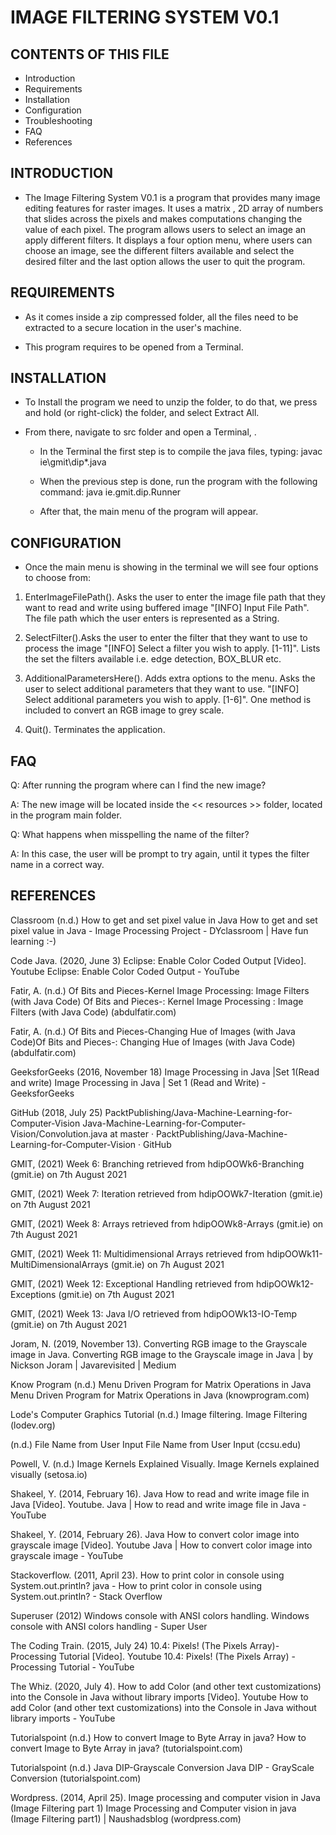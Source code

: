 # IMAGE FILTERING SYSTEM V0.1

## CONTENTS OF THIS FILE
   
* Introduction
* Requirements
* Installation
* Configuration
* Troubleshooting
* FAQ
* References

## INTRODUCTION

* The Image Filtering System V0.1 is a program that provides many image editing features for raster images.
  It uses a matrix , 2D array of numbers that slides across the pixels and makes computations changing the value of each pixel.
  The program allows users to select an image an apply different filters. It displays a four option menu, where users can choose an image, 
  see the different filters available and select the desired filter and the last option allows the user to quit the program.
  
## REQUIREMENTS

* As it comes inside a zip compressed folder, all the files need to be extracted to a secure location in the user's machine.

* This program requires to be opened from a Terminal.

## INSTALLATION
 
* To Install the program we need to unzip the folder, to do that, we press and hold (or right-click) the folder, 
  and select Extract All.

* From there, navigate to src folder and open a Terminal, .

  	- In the Terminal the first step is to compile the java files, typing: javac ie\gmit\dip\*.java

 	- When the previous step is done, run the program with the following command: java ie.gmit.dip.Runner

	- After that, the main menu of the program will appear.

## CONFIGURATION
 
* Once the main menu is showing in the terminal we will see four options to choose from:

1) EnterImageFilePath(). Asks the user to enter the image file path that they want to read and write using buffered image "[INFO] Input File Path". The file path which the user enters is represented as a String. 

2) SelectFilter().Asks the user to enter the filter that they want to use to process the image "[INFO] Select a filter you wish to apply. [1-11]". Lists the set the filters available i.e. edge detection, BOX_BLUR etc.

3) AdditionalParametersHere(). Adds extra options to the menu. Asks the user to select additional parameters that they want to use. "[INFO] Select additional parameters you wish to apply. [1-6]". One method is included to convert an RGB image to grey scale.

4) Quit(). Terminates the application. 

## FAQ

Q: After running the program where can I find the new image?

A: The new image will be located inside the << resources >> folder, located in the program main folder.

Q: What happens when misspelling the name of the filter?

A: In this case, the user will be prompt to try again, until it types the filter name in a correct way.

## REFERENCES

Classroom (n.d.) How to get and set pixel value in Java How to get and set pixel value in Java - Image Processing Project - DYclassroom | Have fun learning :-)

Code Java. (2020, June 3) Eclipse: Enable Color Coded Output [Video]. Youtube Eclipse: Enable Color Coded Output - YouTube

Fatir, A. (n.d.) Of Bits and Pieces-Kernel Image Processing: Image Filters (with Java Code) Of Bits and Pieces-: Kernel Image Processing : Image Filters (with Java Code) (abdulfatir.com)

Fatir, A. (n.d.) Of Bits and Pieces-Changing Hue of Images (with Java Code)Of Bits and Pieces-: Changing Hue of Images (with Java Code) (abdulfatir.com)

GeeksforGeeks (2016, November 18) Image Processing in Java |Set 1(Read and write) Image Processing in Java | Set 1 (Read and Write) - GeeksforGeeks

GitHub (2018, July 25) PacktPublishing/Java-Machine-Learning-for-Computer-Vision Java-Machine-Learning-for-Computer-Vision/Convolution.java at master · PacktPublishing/Java-Machine-Learning-for-Computer-Vision · GitHub

GMIT, (2021) Week 6: Branching retrieved from hdipOOWk6-Branching (gmit.ie) on 7th August 2021

GMIT, (2021) Week 7: Iteration retrieved from hdipOOWk7-Iteration (gmit.ie) on 7th August 2021

GMIT, (2021) Week 8: Arrays retrieved from hdipOOWk8-Arrays (gmit.ie) on 7th August 2021

GMIT, (2021) Week 11: Multidimensional Arrays retrieved from hdipOOWk11-MultiDimensionalArrays (gmit.ie) on 7h August 2021

GMIT, (2021) Week 12: Exceptional Handling retrieved from hdipOOWk12-Exceptions (gmit.ie) on 7th August 2021

GMIT, (2021) Week 13: Java I/O retrieved from hdipOOWk13-IO-Temp (gmit.ie) on 7th August 2021

Joram, N. (2019, November 13). Converting RGB image to the Grayscale image in Java. Converting RGB image to the Grayscale image in Java | by Nickson Joram | Javarevisited | Medium

Know Program (n.d.) Menu Driven Program for Matrix Operations in Java Menu Driven Program for Matrix Operations in Java (knowprogram.com)

Lode's Computer Graphics Tutorial (n.d.) Image filtering.  Image Filtering (lodev.org)

(n.d.) File Name from User Input File Name from User Input (ccsu.edu)

Powell, V. (n.d.) Image Kernels Explained Visually. Image Kernels explained visually (setosa.io)

Shakeel, Y. (2014, February 16). Java How to read and write image file in Java [Video]. Youtube. Java | How to read and write image file in Java - YouTube

Shakeel, Y. (2014, February 26). Java How to convert color image into grayscale image [Video]. Youtube Java | How to convert color image into grayscale image - YouTube

Stackoverflow. (2011, April 23). How to print color in console using System.out.println? java - How to print color in console using System.out.println? - Stack Overflow

Superuser (2012) Windows console with ANSI colors handling. Windows console with ANSI colors handling - Super User

The Coding Train. (2015, July 24) 10.4: Pixels! (The Pixels Array)- Processing Tutorial [Video]. Youtube 10.4: Pixels! (The Pixels Array) - Processing Tutorial - YouTube

The Whiz. (2020, July 4). How to add Color (and other text customizations) into the Console in Java without library imports [Video]. Youtube  How to add Color (and other text customizations) into the Console in Java without library imports - YouTube

Tutorialspoint (n.d.) How to convert Image to Byte Array in java? How to convert Image to Byte Array in java? (tutorialspoint.com)

Tutorialspoint (n.d.) Java DIP-Grayscale Conversion Java DIP - GrayScale Conversion (tutorialspoint.com)

Wordpress. (2014, April 25). Image processing and computer vision in Java (Image Filtering part 1) Image Processing and Computer vision in java (Image Filtering part1) | Naushadsblog (wordpress.com)
